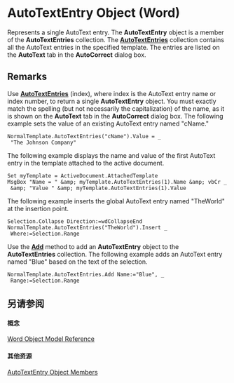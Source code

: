 
# AutoTextEntry Object (Word)

Represents a single AutoText entry. The  **AutoTextEntry** object is a member of the **AutoTextEntries** collection. The **[AutoTextEntries](4e4d92b3-d259-84b7-061f-82065e177c29.md)** collection contains all the AutoText entries in the specified template. The entries are listed on the **AutoText** tab in the **AutoCorrect** dialog box.


## Remarks

Use  **[AutoTextEntries](67118586-5139-953d-3b84-3aec644e3cd9.md)** (index), where index is the AutoText entry name or index number, to return a single **AutoTextEntry** object. You must exactly match the spelling (but not necessarily the capitalization) of the name, as it is shown on the **AutoText** tab in the **AutoCorrect** dialog box. The following example sets the value of an existing AutoText entry named "cName."


```
NormalTemplate.AutoTextEntries("cName").Value = _ 
 "The Johnson Company"
```

The following example displays the name and value of the first AutoText entry in the template attached to the active document.




```
Set myTemplate = ActiveDocument.AttachedTemplate 
MsgBox "Name = " &amp; myTemplate.AutoTextEntries(1).Name &amp; vbCr _ 
 &amp; "Value " &amp; myTemplate.AutoTextEntries(1).Value
```

The following example inserts the global AutoText entry named "TheWorld" at the insertion point.




```
Selection.Collapse Direction:=wdCollapseEnd 
NormalTemplate.AutoTextEntries("TheWorld").Insert _ 
 Where:=Selection.Range
```

Use the  **[Add](7ffa87f9-a23c-1847-3907-84c95f2b7f73.md)** method to add an **AutoTextEntry** object to the **AutoTextEntries** collection. The following example adds an AutoText entry named "Blue" based on the text of the selection.




```
NormalTemplate.AutoTextEntries.Add Name:="Blue", _ 
 Range:=Selection.Range
```


## 另请参阅


#### 概念


[Word Object Model Reference](be452561-b436-bb9b-6f94-3faa9a74a6fd.md)
#### 其他资源


[AutoTextEntry Object Members](http://msdn.microsoft.com/library/9bf55b7b-40e6-20be-8853-b157a21d1139%28Office.15%29.aspx)